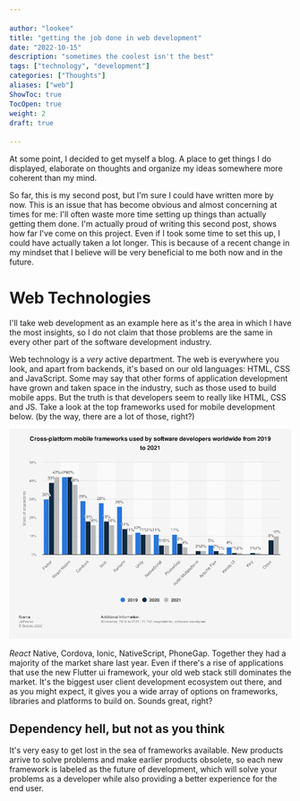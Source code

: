 ```yaml
---

author: "lookee"
title: "getting the job done in web development"
date: "2022-10-15"
description: "sometimes the coolest isn't the best"
tags: ["technology", "development"]
categories: ["Thoughts"]
aliases: ["web"]
ShowToc: true
TocOpen: true
weight: 2
draft: true

---
```


At some point, I decided to get myself a blog. A place to get things I do displayed, elaborate on thoughts and organize my ideas somewhere more coherent than my mind.

So far, this is my second post, but I'm sure I could have written more by now. This is an issue that has become obvious and almost concerning at times for me: I'll often waste more time setting up things than actually getting them done. I'm actually proud of writing this second post, shows how far I've come on this project. Even if I took some time to set this up, I could have actually taken a lot longer. This is because of a recent change in my mindset that I believe will be very beneficial to me both now and in the future.

# Web Technologies

I'll take web development as an example here as it's the area in which I have the most insights, so I do not claim that those problems are the same in every other part of the software development industry.

Web technology is a *very* active department. The web is everywhere you look, and apart from backends, it's based on our old languages: HTML, CSS and JavaScript. Some may say that other forms of application development have grown and taken space in the industry, such as those used to build mobile apps. But the truth is that developers seem to really like HTML, CSS and JS. Take a look at the top frameworks used for mobile development below. (by the way, there are a lot of those, right?)

![Statistics](stats.png)

*React* Native, Cordova, Ionic, NativeScript, PhoneGap. Together they had a majority of the market share last year. Even if there's a rise of applications that use the new Flutter ui framework, your old web stack still dominates the market. It's the biggest user client development ecosystem out there, and as you might expect, it gives you a wide array of options on frameworks, libraries and platforms to build on. Sounds great, right?

## Dependency hell, but not as you think

It's very easy to get lost in the sea of frameworks available. New products arrive to solve problems and make earlier products obsolete, so each new framework is labeled as the future of development, which will solve your problems as a developer while also providing a better experience for the end user.